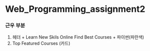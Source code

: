 # Web_Programming_assignment2

### 근우 부분

1. 헤더 + Learn New Skils Online Find Best Courses + 파이썬(파란색)
2. Top Featured Courses (카드)

